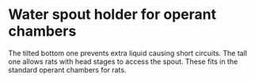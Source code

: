 # Water spout holder for operant chambers

The tilted bottom one prevents extra liquid causing short circuits. The tall one allows rats with head stages to access the spout. These fits in the standard operant chambers for rats. 

